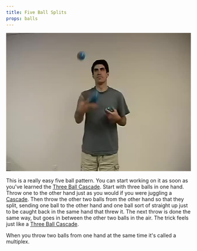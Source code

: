 ```yaml
---
title: Five Ball Splits
props: balls
---
```


![Five Ball Splits](/site/videos/poster/fiveballsplits.jpg)

This is a really easy five ball pattern. You can start working on it as soon as you've learned the [Three Ball Cascade](/site/en/cascade/README.md). Start with three balls in one hand. Throw one to the other hand just as you would if you were juggling a [Cascade](/site/en/cascade/README.md). Then throw the other two balls from the other hand so that they split, sending one ball to the other hand and one ball sort of straight up just to be caught back in the same hand that threw it. The next throw is done the same way, but goes in between the other two balls in the air. The trick feels just like a [Three Ball Cascade](/site/en/cascade/README.md).

When you throw two balls from one hand at the same time it's called a multiplex.

